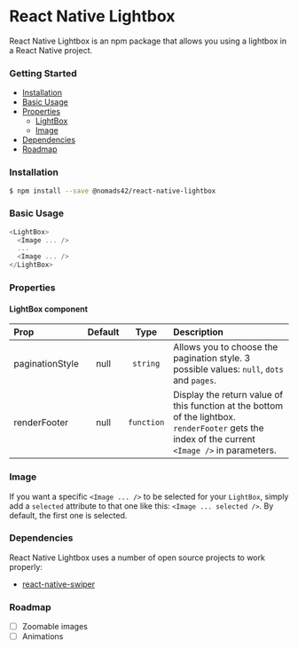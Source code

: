 # React Native Lightbox

React Native Lightbox is an npm package that allows you using a lightbox in a React Native project.

### Getting Started

* [Installation](#installation)
* [Basic Usage](#basic-usage)
* [Properties](#properties)
  * [LightBox](#lightbox)
  * [Image](#image)
* [Dependencies](#dependencies)
* [Roadmap](#roadmap)

### Installation

```sh
$ npm install --save @nomads42/react-native-lightbox
```

### Basic Usage

```javascript
<LightBox>
  <Image ... />
  ...
  <Image ... />
</LightBox>
```

### Properties

#### LightBox component

| Prop | Default | Type | Description |
| :- | :-: | :-: | :- |
| paginationStyle | null | `string` | Allows you to choose the pagination style. 3 possible values: `null`, `dots` and `pages`. |
| renderFooter | null | `function` | Display the return value of this function at the bottom of the lightbox. `renderFooter` gets the index of the current `<Image />` in parameters. |

### Image

If you want a specific `<Image ... />` to be selected for your `LightBox`, simply add a `selected` attribute to that one like this: `<Image ... selected />`. By default, the first one is selected.

### Dependencies

React Native Lightbox uses a number of open source projects to work properly:

* [react-native-swiper]

### Roadmap

* [ ] Zoomable images
* [ ] Animations

[react-native-swiper]: <https://github.com/leecade/react-native-swiper>
